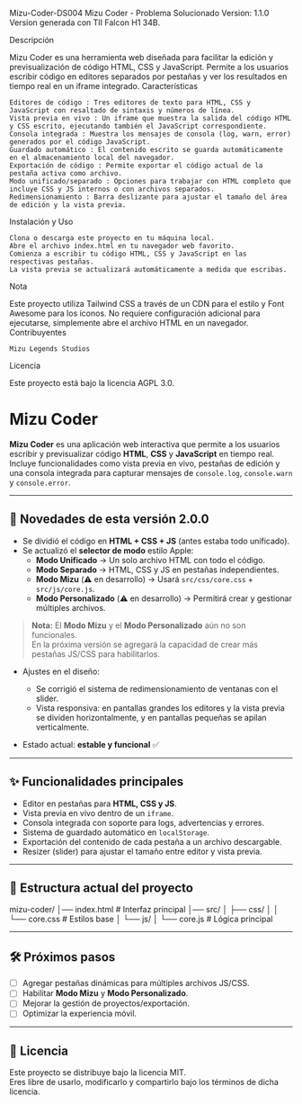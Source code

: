 Mizu-Coder-DS004
Mizu Coder - Problema Solucionado 
Version: 1.1.0
Version generada con TII Falcon H1 34B.

Descripción 

Mizu Coder es una herramienta web diseñada para facilitar la edición y previsualización de código HTML, CSS y JavaScript. Permite a los usuarios escribir código en editores separados por pestañas y ver los resultados en tiempo real en un iframe integrado. 
Características 

    Editores de código : Tres editores de texto para HTML, CSS y JavaScript con resaltado de sintaxis y números de línea.
    Vista previa en vivo : Un iframe que muestra la salida del código HTML y CSS escrito, ejecutando también el JavaScript correspondiente.
    Consola integrada : Muestra los mensajes de consola (log, warn, error) generados por el código JavaScript.
    Guardado automático : El contenido escrito se guarda automáticamente en el almacenamiento local del navegador.
    Exportación de código : Permite exportar el código actual de la pestaña activa como archivo.
    Modo unificado/separado : Opciones para trabajar con HTML completo que incluye CSS y JS internos o con archivos separados.
    Redimensionamiento : Barra deslizante para ajustar el tamaño del área de edición y la vista previa.
     

Instalación y Uso 

    Clona o descarga este proyecto en tu máquina local.
    Abre el archivo index.html en tu navegador web favorito.
    Comienza a escribir tu código HTML, CSS y JavaScript en las respectivas pestañas.
    La vista previa se actualizará automáticamente a medida que escribas.
     

Nota 

Este proyecto utiliza Tailwind CSS a través de un CDN para el estilo y Font Awesome para los íconos. No requiere configuración adicional para ejecutarse, simplemente abre el archivo HTML en un navegador. 
Contribuyentes 

    Mizu Legends Studios
     

Licencia 

Este proyecto está bajo la licencia AGPL 3.0. 

# Mizu Coder

**Mizu Coder** es una aplicación web interactiva que permite a los usuarios escribir y previsualizar código **HTML**, **CSS** y **JavaScript** en tiempo real.  
Incluye funcionalidades como vista previa en vivo, pestañas de edición y una consola integrada para capturar mensajes de `console.log`, `console.warn` y `console.error`.

---

## 🚀 Novedades de esta versión 2.0.0

- Se dividió el código en **HTML + CSS + JS** (antes estaba todo unificado).  
- Se actualizó el **selector de modo** estilo Apple:
  - **Modo Unificado** → Un solo archivo HTML con todo el código.  
  - **Modo Separado** → HTML, CSS y JS en pestañas independientes.  
  - **Modo Mizu** (⚠️ en desarrollo) → Usará `src/css/core.css` + `src/js/core.js`.  
  - **Modo Personalizado** (⚠️ en desarrollo) → Permitirá crear y gestionar múltiples archivos.  

> **Nota:** El **Modo Mizu** y el **Modo Personalizado** aún no son funcionales.  
En la próxima versión se agregará la capacidad de crear más pestañas JS/CSS para habilitarlos.

- Ajustes en el diseño:  
  - Se corrigió el sistema de redimensionamiento de ventanas con el slider.  
  - Vista responsiva: en pantallas grandes los editores y la vista previa se dividen horizontalmente, y en pantallas pequeñas se apilan verticalmente.  

- Estado actual: **estable y funcional** ✅

---

## ✨ Funcionalidades principales

- Editor en pestañas para **HTML, CSS y JS**.  
- Vista previa en vivo dentro de un `iframe`.  
- Consola integrada con soporte para logs, advertencias y errores.  
- Sistema de guardado automático en `localStorage`.  
- Exportación del contenido de cada pestaña a un archivo descargable.  
- Resizer (slider) para ajustar el tamaño entre editor y vista previa.

---

## 📂 Estructura actual del proyecto


mizu-coder/
│── index.html # Interfaz principal
│── src/
│ ├── css/
│ │ └── core.css # Estilos base
│ └── js/
│ └── core.js # Lógica principal


---

## 🛠️ Próximos pasos

- [ ] Agregar pestañas dinámicas para múltiples archivos JS/CSS.  
- [ ] Habilitar **Modo Mizu** y **Modo Personalizado**.  
- [ ] Mejorar la gestión de proyectos/exportación.  
- [ ] Optimizar la experiencia móvil.  

---

## 📜 Licencia

Este proyecto se distribuye bajo la licencia MIT.  
Eres libre de usarlo, modificarlo y compartirlo bajo los términos de dicha licencia.
